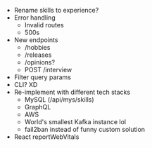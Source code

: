 - Rename skills to experience?
- Error handling
  - Invalid routes
  - 500s
- New endpoints
  - /hobbies
  - /releases
  - /opinions?
  - POST /interview
- Filter query params
- CLI? XD
- Re-implement with different tech stacks
  - MySQL (/api/mys/skills)
  - GraphQL
  - AWS
  - World's smallest Kafka instance lol
  - fail2ban instead of funny custom solution
- React reportWebVitals
